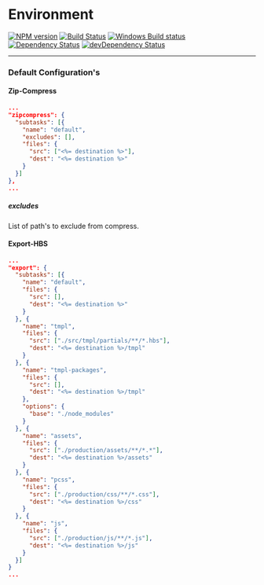 # Environment
[![NPM version](https://badge.fury.io/gh/StephanGerbeth%2Fagency-environment.svg)](https://badge.fury.io/gh/StephanGerbeth%2Fagency-environment)
[![Build Status](https://img.shields.io/travis/StephanGerbeth/agency-environment.svg?style=flat&label=Linux%20build)](https://travis-ci.org/StephanGerbeth/agency-environment)
[![Windows Build status](https://img.shields.io/appveyor/ci/StephanGerbeth/agency-environment.svg?style=flat&label=Windows%20build)](https://ci.appveyor.com/project/StephanGerbeth/agency-environment)
[![Dependency Status](https://img.shields.io/david/StephanGerbeth/agency-environment.svg?style=flat)](https://david-dm.org/StephanGerbeth/agency-environment)
[![devDependency Status](https://img.shields.io/david/dev/StephanGerbeth/agency-environment.svg?style=flat)](https://david-dm.org/StephanGerbeth/agency-environment#info=devDependencies)

---

### Default Configuration's

#### Zip-Compress

```json
...
"zipcompress": {
  "subtasks": [{
    "name": "default",
    "excludes": [],
    "files": {
      "src": ["<%= destination %>"],
      "dest": "<%= destination %>"
    }
  }]
},
...
```
##### excludes
List of path's to exclude from compress.

#### Export-HBS

```json
...
"export": {
  "subtasks": [{
    "name": "default",
    "files": {
      "src": [],
      "dest": "<%= destination %>"
    }
  }, {
    "name": "tmpl",
    "files": {
      "src": ["./src/tmpl/partials/**/*.hbs"],
      "dest": "<%= destination %>/tmpl"
    }
  }, {
    "name": "tmpl-packages",
    "files": {
      "src": [],
      "dest": "<%= destination %>/tmpl"
    },
    "options": {
      "base": "./node_modules"
    }
  }, {
    "name": "assets",
    "files": {
      "src": ["./production/assets/**/*.*"],
      "dest": "<%= destination %>/assets"
    }
  }, {
    "name": "pcss",
    "files": {
      "src": ["./production/css/**/*.css"],
      "dest": "<%= destination %>/css"
    }
  }, {
    "name": "js",
    "files": {
      "src": ["./production/js/**/*.js"],
      "dest": "<%= destination %>/js"
    }
  }]
}
...
```
